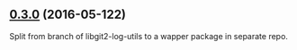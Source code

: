 ## [0.3.0](git+https://github.com/littlebee/atom-libgit2-log-utils.git/compare/0.0.0...0.3.0) (2016-05-122)
Split from branch of libgit2-log-utils to a wapper package in separate repo.
